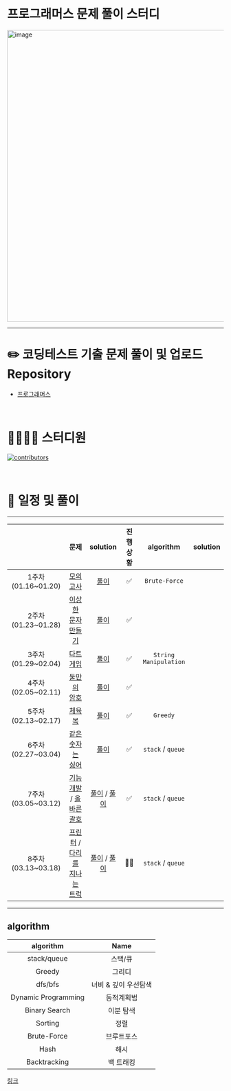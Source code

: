 # 프로그래머스 문제 풀이 스터디



<img width="677" alt="image" src="https://user-images.githubusercontent.com/76567238/215252545-9c67b9dd-9429-4cd4-8797-3e04968856e2.png">


---

# ✏️ **코딩테스트 기출 문제 풀이 및 업로드 Repository**

- [프로그래머스](https://school.programmers.co.kr/learn/challenges?order=acceptance_desc&page=1)

<br>

# 👨‍👩‍👧‍👦 스터디원

[![contributors](https://contrib.rocks/image?repo=Gamangjum-lihou/coding-test-study)](https://github.com/Gamangjum-lihou/coding-test-study/graphs/contributors)

<br>

# 📅 일정 및 풀이
---

| |문제 | solution | 진행 상황 | algorithm | solution |
|:-:|:-:|:-:|:-:|:-:|:-:|
|1주차(01.16~01.20)|[모의 고사](https://school.programmers.co.kr/learn/courses/30/lessons/42840)| [풀이](https://github.com/Gamangjum-lihou/coding-test-study/blob/main/level-1/%EB%AA%A8%EC%9D%98_%EA%B3%A0%EC%82%AC.js) | ✅ |`Brute-Force`|
|2주차(01.23~01.28)|[이상한 문자 만들기](https://school.programmers.co.kr/learn/courses/30/lessons/12930)|[풀이](https://github.com/Gamangjum-lihou/coding-test-study/blob/main/level-1/%EC%9D%B4%EC%83%81%ED%95%9C_%EB%AC%B8%EC%9E%90_%EB%A7%8C%EB%93%A4%EA%B8%B0.js)| ✅ |
|3주차(01.29~02.04)|[다트 게임](https://school.programmers.co.kr/learn/courses/30/lessons/17682)|[풀이](https://github.com/Gamangjum-lihou/coding-test-study/blob/main/level-1/%EB%8B%A4%ED%8A%B8_%EA%B2%8C%EC%9E%84.js)| ✅|`String Manipulation`|
|4주차(02.05~02.11) | [둘만의 암호](https://school.programmers.co.kr/learn/courses/30/lessons/155652) |[풀이](https://github.com/Gamangjum-lihou/coding-test-study/blob/main/level-1/%EB%91%98%EB%A7%8C%EC%9D%98_%EC%95%94%ED%98%B8.js)|✅|
|5주차(02.13~02.17) | [체육복](https://school.programmers.co.kr/learn/courses/30/lessons/42862?language=javascript) |[풀이](https://github.com/Gamangjum-lihou/coding-test-study/blob/main/level-1/%EC%B2%B4%EC%9C%A1%EB%B3%B5.js)|✅|`Greedy` |
|6주차(02.27~03.04) | [같은숫자는 싫어](https://school.programmers.co.kr/learn/courses/30/lessons/12906) |[풀이](https://github.com/Gamangjum-lihou/coding-test-study/blob/main/level-1/%EC%B2%B4%EC%9C%A1%EB%B3%B5.js)|✅|`stack` / `queue`|
|7주차(03.05~03.12) | [기능 개발](https://school.programmers.co.kr/learn/courses/30/lessons/42586) / [올바른 괄호](https://school.programmers.co.kr/learn/courses/30/lessons/12909)|[풀이](https://github.com/Gamangjum-lihou/coding-test-study/blob/main/level-2/%EA%B8%B0%EB%8A%A5%EA%B0%9C%EB%B0%9C.js) / [풀이](https://github.com/Gamangjum-lihou/coding-test-study/blob/main/level-2/%EC%98%AC%EB%B0%94%EB%A5%B8_%EA%B4%84%ED%98%B8.js)|✅|`stack` / `queue`|
|8주차(03.13~03.18) | [프린터](https://school.programmers.co.kr/learn/courses/30/lessons/42587) / [다리를 지나는 트럭](https://school.programmers.co.kr/learn/courses/30/lessons/42583)|[풀이](https://github.com/Gamangjum-lihou/coding-test-study/blob/main/level-2/%ED%94%84%EB%A6%B0%ED%84%B0.js) / [풀이](https://github.com/Gamangjum-lihou/coding-test-study/blob/main/level-2/%EB%8B%A4%EB%A6%AC%EB%A5%BC_%EC%A7%80%EB%82%98%EB%8A%94_%ED%8A%B8%EB%9F%AD.js)|🚴‍♂️|`stack` / `queue`|

---

## algorithm


|algorithm| Name|
|:-:|:-:|
|stack/queue| 스택/큐|
|Greedy| 그리디|
|dfs/bfs| 너비 & 깊이 우선탐색|
|Dynamic Programming|동적계획법|
|Binary Search| 이분 탐색|
|Sorting| 정렬|
|Brute-Force| 브루트포스|
|Hash| 해시|
|Backtracking| 백 트래킹|



[링크](https://velog.io/@pppp0722/%EC%BD%94%EB%94%A9%ED%85%8C%EC%8A%A4%ED%8A%B8-%EB%AC%B8%EC%A0%9C-%EC%9C%A0%ED%98%95-%EC%A0%95%EB%A6%AC)
